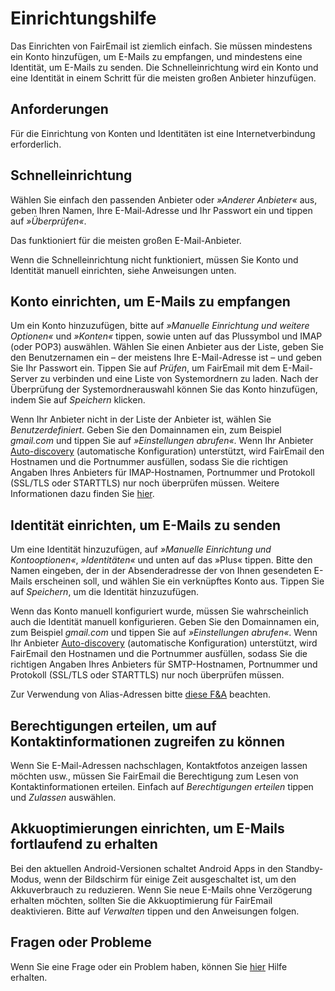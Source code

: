 # Einrichtungshilfe

Das Einrichten von FairEmail ist ziemlich einfach. Sie müssen mindestens ein Konto hinzufügen, um E-Mails zu empfangen, und mindestens eine Identität, um E-Mails zu senden. Die Schnelleinrichtung wird ein Konto und eine Identität in einem Schritt für die meisten großen Anbieter hinzufügen.

## Anforderungen

Für die Einrichtung von Konten und Identitäten ist eine Internetverbindung erforderlich.

## Schnelleinrichtung

Wählen Sie einfach den passenden Anbieter oder *»Anderer Anbieter«* aus, geben Ihren Namen, Ihre E-Mail-Adresse und Ihr Passwort ein und tippen auf *»Überprüfen«*.

Das funktioniert für die meisten großen E-Mail-Anbieter.

Wenn die Schnelleinrichtung nicht funktioniert, müssen Sie Konto und Identität manuell einrichten, siehe Anweisungen unten.

## Konto einrichten, um E-Mails zu empfangen

Um ein Konto hinzuzufügen, bitte auf *»Manuelle Einrichtung und weitere Optionen«* und *»Konten«* tippen, sowie unten auf das Plussymbol und IMAP (oder POP3) auswählen. Wählen Sie einen Anbieter aus der Liste, geben Sie den Benutzernamen ein – der meistens Ihre E-Mail-Adresse ist – und geben Sie Ihr Passwort ein. Tippen Sie auf *Prüfen*, um FairEmail mit dem E-Mail-Server zu verbinden und eine Liste von Systemordnern zu laden. Nach der Überprüfung der Systemordnerauswahl können Sie das Konto hinzufügen, indem Sie auf *Speichern* klicken.

Wenn Ihr Anbieter nicht in der Liste der Anbieter ist, wählen Sie *Benutzerdefiniert*. Geben Sie den Domainnamen ein, zum Beispiel *gmail.com* und tippen Sie auf *»Einstellungen abrufen«*. Wenn Ihr Anbieter [Auto-discovery](https://tools.ietf.org/html/rfc6186) (automatische Konfiguration) unterstützt, wird FairEmail den Hostnamen und die Portnummer ausfüllen, sodass Sie die richtigen Angaben Ihres Anbieters für IMAP-Hostnamen, Portnummer und Protokoll (SSL/TLS oder STARTTLS) nur noch überprüfen müssen. Weitere Informationen dazu finden Sie [hier](https://github.com/M66B/FairEmail/blob/master/FAQ.md#authorizing-accounts).

## Identität einrichten, um E-Mails zu senden

Um eine Identität hinzuzufügen, auf *»Manuelle Einrichtung und Kontooptionen«*, *»Identitäten«* und unten auf das »Plus« tippen. Bitte den Namen eingeben, der in der Absenderadresse der von Ihnen gesendeten E-Mails erscheinen soll, und wählen Sie ein verknüpftes Konto aus. Tippen Sie auf *Speichern*, um die Identität hinzuzufügen.

Wenn das Konto manuell konfiguriert wurde, müssen Sie wahrscheinlich auch die Identität manuell konfigurieren. Geben Sie den Domainnamen ein, zum Beispiel *gmail.com* und tippen Sie auf *»Einstellungen abrufen«*. Wenn Ihr Anbieter [Auto-discovery](https://tools.ietf.org/html/rfc6186) (automatische Konfiguration) unterstützt, wird FairEmail den Hostnamen und die Portnummer ausfüllen, sodass Sie die richtigen Angaben Ihres Anbieters für SMTP-Hostnamen, Portnummer und Protokoll (SSL/TLS oder STARTTLS) nur noch überprüfen müssen.

Zur Verwendung von Alias-Adressen bitte [diese F&A](https://github.com/M66B/FairEmail/blob/master/FAQ.md#FAQ9) beachten.

## Berechtigungen erteilen, um auf Kontaktinformationen zugreifen zu können

Wenn Sie E-Mail-Adressen nachschlagen, Kontaktfotos anzeigen lassen möchten usw., müssen Sie FairEmail die Berechtigung zum Lesen von Kontaktinformationen erteilen. Einfach auf *Berechtigungen erteilen* tippen und *Zulassen* auswählen.

## Akkuoptimierungen einrichten, um E-Mails fortlaufend zu erhalten

Bei den aktuellen Android-Versionen schaltet Android Apps in den Standby-Modus, wenn der Bildschirm für einige Zeit ausgeschaltet ist, um den Akkuverbrauch zu reduzieren. Wenn Sie neue E-Mails ohne Verzögerung erhalten möchten, sollten Sie die Akkuoptimierung für FairEmail deaktivieren. Bitte auf *Verwalten* tippen und den Anweisungen folgen.

## Fragen oder Probleme

Wenn Sie eine Frage oder ein Problem haben, können Sie [hier](https://github.com/M66B/FairEmail/blob/master/FAQ.md) Hilfe erhalten.